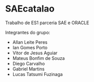 # SAEcatalao
Trabalho de ES1 parceria SAE e ORACLE


Integrantes do grupo:
- Allan Leite Peres
- Ian Gomes Porto
- Vitor de Jesus Aguiar
- Mateus Bonfim de Souza
- Diego Carvalho
- Gabriel Martins
- Lucas Tatsumi Fuzinaga
